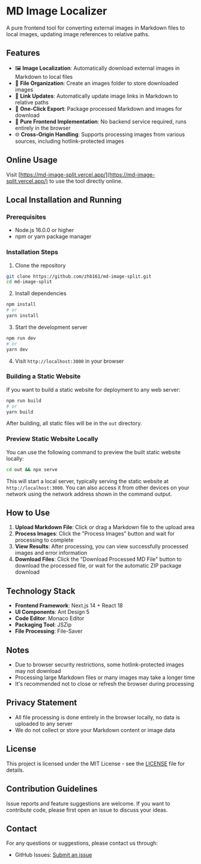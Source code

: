 # MD Image Localizer

A pure frontend tool for converting external images in Markdown files to local images, updating image references to relative paths.

## Features

- 🖼️ **Image Localization**: Automatically download external images in Markdown to local files
- 📂 **File Organization**: Create an images folder to store downloaded images
- 🔄 **Link Updates**: Automatically update image links in Markdown to relative paths
- 💾 **One-Click Export**: Package processed Markdown and images for download
- 🚀 **Pure Frontend Implementation**: No backend service required, runs entirely in the browser
- 🌐 **Cross-Origin Handling**: Supports processing images from various sources, including hotlink-protected images

## Online Usage

Visit [https://md-image-split.vercel.app/](https://md-image-split.vercel.app/) to use the tool directly online.

## Local Installation and Running

### Prerequisites

- Node.js 16.0.0 or higher
- npm or yarn package manager

### Installation Steps

1. Clone the repository

```bash
git clone https://github.com/zhb161/md-image-split.git
cd md-image-split
```

2. Install dependencies

```bash
npm install
# or
yarn install
```

3. Start the development server

```bash
npm run dev
# or
yarn dev
```

4. Visit `http://localhost:3000` in your browser

### Building a Static Website

If you want to build a static website for deployment to any web server:

```bash
npm run build
# or
yarn build
```

After building, all static files will be in the `out` directory.

### Preview Static Website Locally

You can use the following command to preview the built static website locally:

```bash
cd out && npx serve
```

This will start a local server, typically serving the static website at `http://localhost:3000`. You can also access it from other devices on your network using the network address shown in the command output.

## How to Use

1. **Upload Markdown File**: Click or drag a Markdown file to the upload area
2. **Process Images**: Click the "Process Images" button and wait for processing to complete
3. **View Results**: After processing, you can view successfully processed images and error information
4. **Download Files**: Click the "Download Processed MD File" button to download the processed file, or wait for the automatic ZIP package download

## Technology Stack

- **Frontend Framework**: Next.js 14 + React 18
- **UI Components**: Ant Design 5
- **Code Editor**: Monaco Editor
- **Packaging Tool**: JSZip
- **File Processing**: File-Saver

## Notes

- Due to browser security restrictions, some hotlink-protected images may not download
- Processing large Markdown files or many images may take a longer time
- It's recommended not to close or refresh the browser during processing

## Privacy Statement

- All file processing is done entirely in the browser locally, no data is uploaded to any server
- We do not collect or store your Markdown content or image data

## License

This project is licensed under the MIT License - see the [LICENSE](LICENSE) file for details.

## Contribution Guidelines

Issue reports and feature suggestions are welcome. If you want to contribute code, please first open an issue to discuss your ideas.

## Contact

For any questions or suggestions, please contact us through:

- GitHub Issues: [Submit an issue](https://github.com/zhb161/md-image-split/issues) 